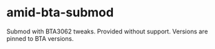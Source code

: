 # amid-bta-submod
Submod with BTA3062 tweaks. Provided without support. Versions are pinned to BTA versions. 
